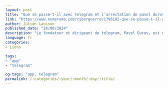 ```yaml
---
layout: post
title: "Que se passe-t-il avec telegram et l’arrestation de pavel durov ?"
link: "https://www.numerama.com/cyberguerre/1796182-que-se-passe-t-il-avec-telegram-et-larrestation-de-pavel-durov.html"
author: Julien Lausson
published_date: "26/08/2024"
description: "Le fondateur et dirigeant de telegram, Pavel Durov, est détenu en France à la surprise générale. Il a été interpellé près de Paris alors qu’il venait d’arriver avec son jet privé. L’arrestation du patron de l’une des applications les plus utilisées au monde, notamment en Ukraine et en russie, provoque depuis de nombreux commentaires, y compris sur le thème de la liberté d’expression."
language: fr
categories:
- Liens

tags:
- "app"
- "telegram"

og-tags: "app, telegram"
permalink: /:categories/:year/:month/:day/:title/
---
```

